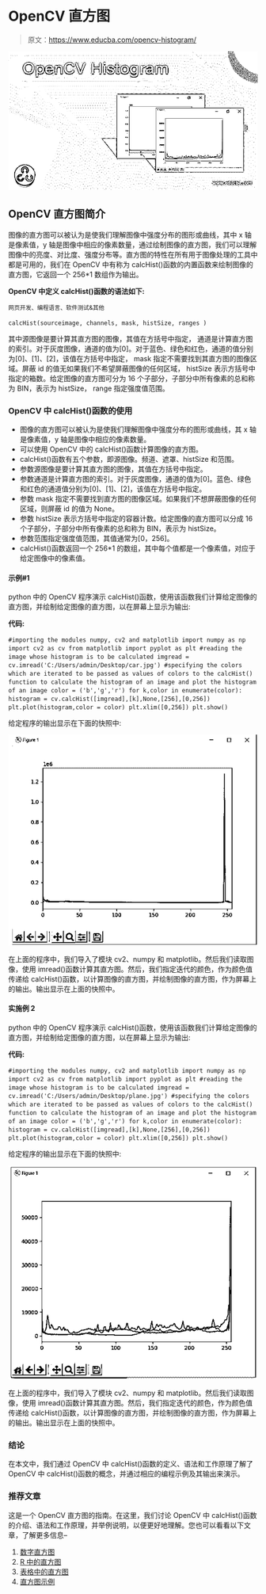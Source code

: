 # OpenCV 直方图

> 原文：<https://www.educba.com/opencv-histogram/>

![OpenCV Histogram](img/bb105a37ed15817b44425b7be9414f26.png)



## OpenCV 直方图简介

图像的直方图可以被认为是使我们理解图像中强度分布的图形或曲线，其中 x 轴是像素值，y 轴是图像中相应的像素数量，通过绘制图像的直方图，我们可以理解图像中的亮度、对比度、强度分布等。直方图的特性在所有用于图像处理的工具中都是可用的，我们在 OpenCV 中有称为 calcHist()函数的内置函数来绘制图像的直方图，它返回一个 256*1 数组作为输出。

**OpenCV 中定义 calcHist()函数的语法如下:**

<small>网页开发、编程语言、软件测试&其他</small>

`calcHist(sourceimage, channels, mask, histSize, ranges )`

其中源图像是要计算其直方图的图像，其值在方括号中指定，
通道是计算直方图的索引。对于灰度图像，通道的值为[0]。对于蓝色、绿色和红色，通道的值分别为[0]、[1]、[2]，该值在方括号中指定，
mask 指定不需要找到其直方图的图像区域。屏蔽 id 的值无如果我们不希望屏蔽图像的任何区域，
histSize 表示方括号中指定的箱数。给定图像的直方图可分为 16 个子部分，子部分中所有像素的总和称为 BIN，表示为 histSize，
range 指定强度值范围。

### OpenCV 中 calcHist()函数的使用

*   图像的直方图可以被认为是使我们理解图像中强度分布的图形或曲线，其 x 轴是像素值，y 轴是图像中相应的像素数量。
*   可以使用 OpenCV 中的 calcHist()函数计算图像的直方图。
*   calcHist()函数有五个参数，即源图像。频道、遮罩、histSize 和范围。
*   参数源图像是要计算其直方图的图像，其值在方括号中指定。
*   参数通道是计算直方图的索引。对于灰度图像，通道的值为[0]。蓝色、绿色和红色的通道值分别为[0]、[1]、[2]，该值在方括号中指定。
*   参数 mask 指定不需要找到直方图的图像区域。如果我们不想屏蔽图像的任何区域，则屏蔽 id 的值为 None。
*   参数 histSize 表示方括号中指定的容器计数。给定图像的直方图可以分成 16 个子部分，子部分中所有像素的总和称为 BIN，表示为 histSize。
*   参数范围指定强度值范围，其值通常为[0，256]。
*   calcHist()函数返回一个 256*1 的数组，其中每个值都是一个像素值，对应于给定图像中的像素值。

#### 示例#1

python 中的 OpenCV 程序演示 calcHist()函数，使用该函数我们计算给定图像的直方图，并绘制给定图像的直方图，以在屏幕上显示为输出:

**代码:**

`#importing the modules numpy, cv2 and matplotlib
import numpy as np
import cv2 as cv
from matplotlib import pyplot as plt
#reading the image whose histogram is to be calculated
imgread = cv.imread('C:/Users/admin/Desktop/car.jpg')
#specifying the colors which are iterated to be passed as values of colors to the calcHist() function to calculate the histogram of an image and plot the histogram of an image
color = ('b','g','r')
for k,color in enumerate(color):
histogram = cv.calcHist([imgread],[k],None,[256],[0,256])
plt.plot(histogram,color = color)
plt.xlim([0,256])
plt.show()`

给定程序的输出显示在下面的快照中:

![OpenCV Histogram 1](img/c051b05e97e1efc717c3d9d6e9d619e7.png)



在上面的程序中，我们导入了模块 cv2、numpy 和 matplotlib。然后我们读取图像，使用 imread()函数计算其直方图。然后，我们指定迭代的颜色，作为颜色值传递给 calcHist()函数，以计算图像的直方图，并绘制图像的直方图，作为屏幕上的输出。输出显示在上面的快照中。

#### 实施例 2

python 中的 OpenCV 程序演示 calcHist()函数，使用该函数我们计算给定图像的直方图，并绘制给定图像的直方图，以在屏幕上显示为输出:

**代码:**

`#importing the modules numpy, cv2 and matplotlib
import numpy as np
import cv2 as cv
from matplotlib import pyplot as plt
#reading the image whose histogram is to be calculated
imgread = cv.imread('C:/Users/admin/Desktop/plane.jpg')
#specifying the colors which are iterated to be passed as values of colors to the calcHist() function to calculate the histogram of an image and plot the histogram of an image
color = ('b','g','r')
for k,color in enumerate(color):
histogram = cv.calcHist([imgread],[k],None,[256],[0,256])
plt.plot(histogram,color = color)
plt.xlim([0,256])
plt.show()`

给定程序的输出显示在下面的快照中:

![OpenCV Histogram 2](img/39f0c4c1782b921b974bac054e03f259.png)



在上面的程序中，我们导入了模块 cv2、numpy 和 matplotlib。然后我们读取图像，使用 imread()函数计算其直方图。然后，我们指定迭代的颜色，作为颜色值传递给 calcHist()函数，以计算图像的直方图，并绘制图像的直方图，作为屏幕上的输出。输出显示在上面的快照中。

### 结论

在本文中，我们通过 OpenCV 中 calcHist()函数的定义、语法和工作原理了解了 OpenCV 中 calcHist()函数的概念，并通过相应的编程示例及其输出来演示。

### 推荐文章

这是一个 OpenCV 直方图的指南。在这里，我们讨论 OpenCV 中 calcHist()函数的介绍、语法和工作原理，并举例说明，以便更好地理解。您也可以看看以下文章，了解更多信息–

1.  [数字直方图](https://www.educba.com/numpy-histogram/)
2.  [R 中的直方图](https://www.educba.com/histogram-in-r/)
3.  [表格中的直方图](https://www.educba.com/histogram-in-tableau/)
4.  [直方图示例](https://www.educba.com/histogram-examples/)





